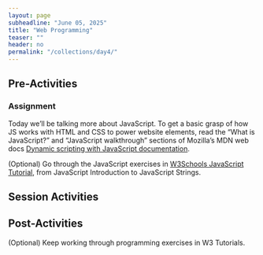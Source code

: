 ```yaml
---
layout: page
subheadline: "June 05, 2025"
title: "Web Programming"
teaser: ""
header: no
permalink: "/collections/day4/"
---
```

## Pre-Activities
### Assignment
Today we’ll be talking more about JavaScript. To get a basic grasp of how JS works with HTML and CSS to power website elements, read the “What is JavaScript?” and “JavaScript walkthrough” sections of Mozilla’s MDN web docs [Dynamic scripting with JavaScript documentation](https://developer.mozilla.org/en-US/docs/Learn_web_development/Core/Scripting).

(Optional) Go through the JavaScript exercises in [W3Schools JavaScript Tutorial](https://www.w3schools.com/js/js_intro.asp), from JavaScript Introduction to JavaScript Strings.

## Session Activities
## Post-Activities
(Optional) Keep working through programming exercises in W3 Tutorials.
